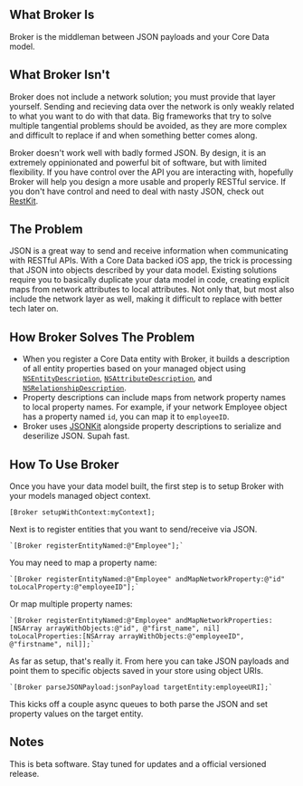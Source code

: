 ## What Broker Is
Broker is the middleman between JSON payloads and your Core Data model.

## What Broker Isn't
Broker does not include a network solution; you must provide that layer yourself.  Sending and recieving data over the network is only weakly related to what you want to do with that data.  Big frameworks that try to solve multiple tangential problems should be avoided, as they are more complex and difficult to replace if and when something better comes along.

Broker doesn't work well with badly formed JSON.  By design, it is an extremely oppinionated and powerful bit of software, but with limited flexibility.  If you have control over the API you are interacting with, hopefully Broker will help you design a more usable and properly RESTful service.  If you don't have control and need to deal with nasty JSON, check out [RestKit](http://restkit.org/).

## The Problem
JSON is a great way to send and receive information when communicating with RESTful APIs.  With a Core Data backed iOS app, the trick is processing that JSON into objects described by your data model.  Existing solutions require you to basically duplicate your data model in code, creating explicit maps from network attributes to local attributes.  Not only that, but most also include the network layer as well, making it difficult to replace with better tech later on.

## How Broker Solves The Problem
*  When you register a Core Data entity with Broker, it builds a description of all entity properties based on your managed object using [ `NSEntityDescription`](http://developer.apple.com/library/mac/#documentation/Cocoa/Reference/CoreDataFramework/Classes/NSEntityDescription_Class/NSEntityDescription.html), [`NSAttributeDescription`](http://developer.apple.com/library/mac/#documentation/Cocoa/Reference/CoreDataFramework/Classes/NSAttributeDescription_Class/reference.html#//apple_ref/occ/cl/NSAttributeDescription), and [`NSRelationshipDescription`](http://developer.apple.com/library/mac/#documentation/Cocoa/Reference/CoreDataFramework/Classes/NSRelationshipDescription_Class/NSRelationshipDescription.html#//apple_ref/occ/cl/NSRelationshipDescription).
*  Property descriptions can include maps from network property names to local property names. For example, if your network Employee object has a property named `id`, you can map it to `employeeID`.
*  Broker uses [JSONKit](https://github.com/johnezang/JSONKit) alongside property descriptions to serialize and deserilize JSON.  Supah fast.

## How To Use Broker
Once you have your data model built, the first step is to setup Broker with your models managed object context.

	[Broker setupWithContext:myContext];
 
Next is to register entities that you want to send/receive via JSON.

	`[Broker registerEntityNamed:@"Employee"];`

You may need to map a property name:

	`[Broker registerEntityNamed:@"Employee" andMapNetworkProperty:@"id" toLocalProperty:@"employeeID"];`

Or map multiple property names:

	`[Broker registerEntityNamed:@"Employee" andMapNetworkProperties:[NSArray arrayWithObjects:@"id", @"first_name", nil] toLocalProperties:[NSArray arrayWithObjects:@"employeeID", @"firstname", nil]];`

As far as setup, that's really it.  From here you can take JSON payloads and point them to specific objects saved in your store using object URIs.

	`[Broker parseJSONPayload:jsonPayload targetEntity:employeeURI];`

This kicks off a couple async queues to both parse the JSON and set property values on the target entity.

Notes
-------------------------

This is beta software.  Stay tuned for updates and a official versioned release.

